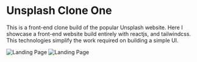 # Unsplash Clone One

This is a front-end clone build of the popular Unsplash website. Here I showcase a front-end website build entirely with reactjs, and tailwindcss. This technologies  simplify the work required on building a simple UI.

<img src="https://github.com/ntabucejo/unsplash-clone-one/blob/main/src/assets/deskstop-screenshot-1.png?raw=true" alt="Landing Page">

<img src="https://github.com/ntabucejo/unsplash-clone-one/blob/main/src/assets/deskstop-screenshot-2.png?raw=true" alt="Landing Page">
